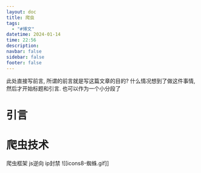 ```yaml
---
layout: doc
title: 爬虫
tags:
  - "#博文"
datetime: 2024-01-14
time: 22:56
description: 
navbar: false
sidebar: false
footer: false
---
```

此处直接写前言, 所谓的前言就是写这篇文章的目的?
什么情况想到了做这件事情, 然后才开始标题和引言. 也可以作为一个小分段了
# 引言



# 爬虫技术

爬虫框架
js逆向
ip封禁
![[icons8-蜘蛛.gif]]
